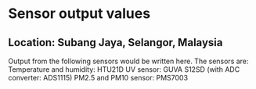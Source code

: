 # Sensor output values
## Location: Subang Jaya, Selangor, Malaysia
Output from the following sensors would be written here.
The sensors are:
Temperature and humidity: HTU21D
UV sensor: GUVA S12SD (with ADC converter: ADS1115)
PM2.5 and PM10 sensor: PMS7003
